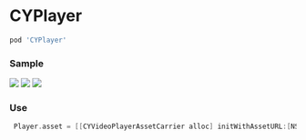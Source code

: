 # CYPlayer
```ruby
pod 'CYPlayer'
```
### Sample

<img src="https://github.com/yellowei/CYPlayer/blob/master/HWPlayer/shoot_2.png" />

<img src="https://github.com/yellowei/CYPlayer/blob/master/HWPlayer/shoot_1.png" />

<img src="https://github.com/yellowei/CYPlayer/blob/master/HWPlayer/shoot_3.png" />

### Use
```Objective-C
 Player.asset = [[CYVideoPlayerAssetCarrier alloc] initWithAssetURL:[NSURL URLWithString:@"http://....."] beginTime:10];
```
